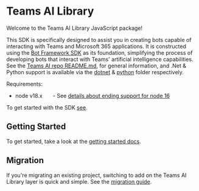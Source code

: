 # Teams AI Library

Welcome to the Teams AI Library JavaScript package!

This SDK is specifically designed to assist you in creating bots capable of interacting with Teams and Microsoft 365 applications. It is constructed using the [Bot Framework SDK](https://github.com/microsoft/botbuilder-js) as its foundation, simplifying the process of developing bots that interact with Teams' artificial intelligence capabilities. See the [Teams AI repo README.md](https://github.com/microsoft/teams-ai), for general information, and .Net & Python support is available via the [dotnet](https://github.com/microsoft/teams-ai/tree/main/dotnet) & [python](https://github.com/microsoft/teams-ai/tree/main/python) folder respectively.

Requirements:

-   node v18.x &nbsp; &nbsp; &nbsp; - See [details about ending support for node 16](https://github.com/microsoft/teams-ai/issues/1371)

To get started with the SDK [see](https://github.com/microsoft/teams-ai/tree/main/getting-started).

## Getting Started

To get started, take a look at the [getting started docs](https://github.com/microsoft/teams-ai/blob/main/getting-started/README.md).

## Migration

If you're migrating an existing project, switching to add on the Teams AI Library layer is quick and simple. See the [migration guide](https://github.com/microsoft/teams-ai/blob/main/getting-started/MIGRATION/JS.md).
